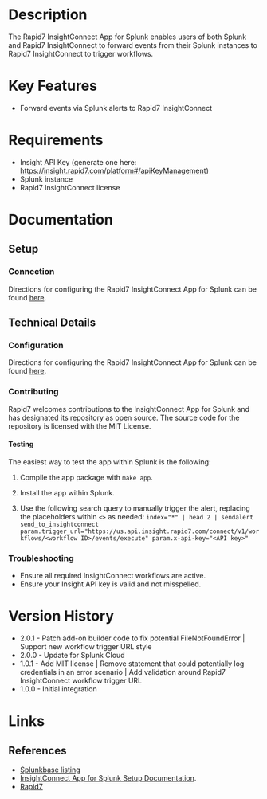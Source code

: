 # Description

The Rapid7 InsightConnect App for Splunk enables users of both Splunk and Rapid7 InsightConnect to forward events from
their Splunk instances to Rapid7 InsightConnect to trigger workflows.

# Key Features

* Forward events via Splunk alerts to Rapid7 InsightConnect

# Requirements

* Insight API Key (generate one here: https://insight.rapid7.com/platform#/apiKeyManagement)
* Splunk instance
* Rapid7 InsightConnect license

# Documentation

## Setup

### Connection

Directions for configuring the Rapid7 InsightConnect App for Splunk can be
found [here](https://insightconnect.help.rapid7.com/docs/set-up-the-insightconnect-app-for-splunk).

## Technical Details

### Configuration

Directions for configuring the Rapid7 InsightConnect App for Splunk can be
found [here](https://insightconnect.help.rapid7.com/docs/set-up-the-insightconnect-app-for-splunk).

### Contributing

Rapid7 welcomes contributions to the InsightConnect App for Splunk and has designated its repository as open source.
The source code for the repository is licensed with the MIT License.

#### Testing

The easiest way to test the app within Splunk is the following:

1. Compile the app package with `make app`.

2. Install the app within Splunk.

3. Use the following search query to manually trigger the alert, replacing the placeholders within `<>` as needed:
`index="*" | head 2 | sendalert send_to_insightconnect param.trigger_url="https://us.api.insight.rapid7.com/connect/v1/workflows/<workflow ID>/events/execute" param.x-api-key="<API key>"`

### Troubleshooting

* Ensure all required InsightConnect workflows are active.
* Ensure your Insight API key is valid and not misspelled.

# Version History

* 2.0.1 - Patch add-on builder code to fix potential FileNotFoundError | Support new workflow trigger URL style
* 2.0.0 - Update for Splunk Cloud
* 1.0.1 - Add MIT license | Remove statement that could potentially log credentials in an error scenario | Add validation around Rapid7 InsightConnect workflow trigger URL
* 1.0.0 - Initial integration

# Links

## References

* [Splunkbase listing](https://splunkbase.splunk.com/app/4673/)
* [InsightConnect App for Splunk Setup Documentation](https://insightconnect.help.rapid7.com/docs/set-up-the-insightconnect-app-for-splunk).
* [Rapid7](https://www.rapid7.com/)
